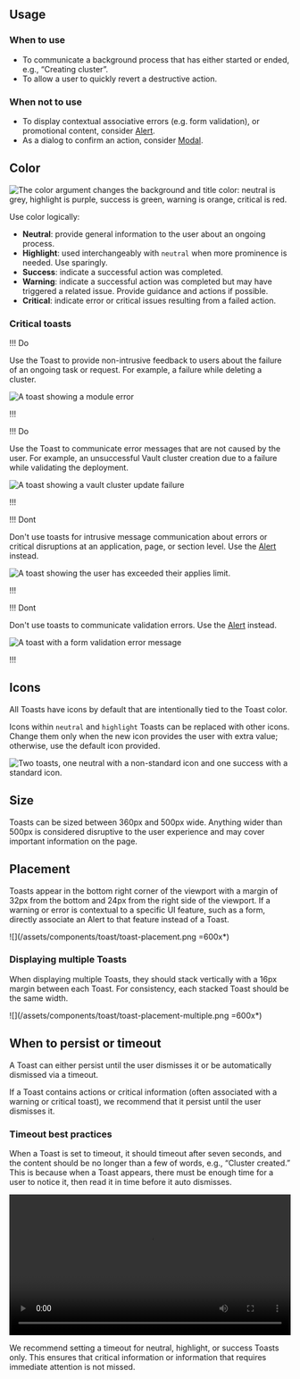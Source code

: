 ## Usage

### When to use

- To communicate a background process that has either started or ended, e.g., “Creating cluster”.
- To allow a user to quickly revert a destructive action.

### When not to use

- To display contextual associative errors (e.g. form validation), or promotional content, consider [Alert](/components/alert).
- As a dialog to confirm an action, consider [Modal](/components/modal).

## Color

![The color argument changes the background and title color: neutral is grey, highlight is purple, success is green, warning is orange, critical is red.](/assets/components/toast/toast-colors.png)

Use color logically:

- **Neutral**: provide general information to the user about an ongoing process.
- **Highlight**: used interchangeably with `neutral` when more prominence is needed. Use sparingly.
- **Success**: indicate a successful action was completed.
- **Warning**: indicate a successful action was completed but may have triggered a related issue. Provide guidance and actions if possible.
- **Critical**: indicate error or critical issues resulting from a failed action.

### Critical toasts

!!! Do

Use the Toast to provide non-intrusive feedback to users about the failure of an ongoing task or request. For example, a failure while deleting a cluster.

![A toast showing a module error](/assets/components/toast/toast-do-non-intrusive-notification.png)

!!!

!!! Do

Use the Toast to communicate error messages that are not caused by the user. For example, an unsuccessful Vault cluster creation due to a failure while validating the deployment.

![A toast showing a vault cluster update failure](/assets/components/toast/toast-do-system-notifications.png)

!!!

!!! Dont

Don't use toasts for intrusive message communication about errors or critical disruptions at an application, page, or section level. Use the [Alert](/components/alert) instead.

![A toast showing the user has exceeded their applies limit.](/assets/components/toast/toast-dont-intrusive-message.png)

!!!

!!! Dont

Don't use toasts to communicate validation errors. Use the [Alert](/components/alert) instead.

![A toast with a form validation error message](/assets/components/toast/toast-dont-validation-messages.png)

!!!

## Icons

All Toasts have icons by default that are intentionally tied to the Toast color.

Icons within `neutral` and `highlight` Toasts can be replaced with other icons. Change them only when the new icon provides the user with extra value; otherwise, use the default icon provided.

![Two toasts, one neutral with a non-standard icon and one success with a standard icon.](/assets/components/toast/toast-icon-neutral-and-success.png)

## Size

Toasts can be sized between 360px and 500px wide. Anything wider than 500px is considered disruptive to the user experience and may cover important information on the page.

## Placement

Toasts appear in the bottom right corner of the viewport with a margin of 32px from the bottom and 24px from the right side of the viewport. If a warning or error is contextual to a specific UI feature, such as a form, directly associate an Alert to that feature instead of a Toast.

![](/assets/components/toast/toast-placement.png =600x*)

### Displaying multiple Toasts

When displaying multiple Toasts, they should stack vertically with a 16px margin between each Toast. For consistency, each stacked Toast should be the same width.

![](/assets/components/toast/toast-placement-multiple.png =600x*)

## When to persist or timeout

A Toast can either persist until the user dismisses it or be automatically dismissed via a timeout. 

If a Toast contains actions or critical information (often associated with a warning or critical toast), we recommend that it persist until the user dismisses it. 

### Timeout best practices

When a Toast is set to timeout, it should timeout after seven seconds, and the content should be no longer than a few of words, e.g., “Cluster created.” This is because when a Toast appears, there must be enough time for a user to notice it, then read it in time before it auto dismisses. 

<video width="100%" controls loop>
  <source
    src="/assets/components/toast/toast-video-auto-dismiss.mp4"
    type="video/mp4"
  />
</video>

We recommend setting a timeout for neutral, highlight, or success Toasts only. This ensures that critical information or information that requires immediate attention is not missed.